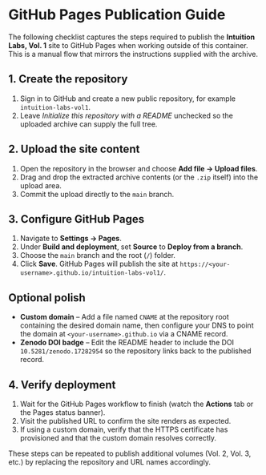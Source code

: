 # GitHub Pages Publication Guide

The following checklist captures the steps required to publish the **Intuition Labs, Vol. 1** site to GitHub Pages when working outside of this container. This is a manual flow that mirrors the instructions supplied with the archive.

## 1. Create the repository

1. Sign in to GitHub and create a new public repository, for example `intuition-labs-vol1`.
2. Leave *Initialize this repository with a README* unchecked so the uploaded archive can supply the full tree.

## 2. Upload the site content

1. Open the repository in the browser and choose **Add file → Upload files**.
2. Drag and drop the extracted archive contents (or the `.zip` itself) into the upload area.
3. Commit the upload directly to the `main` branch.

## 3. Configure GitHub Pages

1. Navigate to **Settings → Pages**.
2. Under **Build and deployment**, set **Source** to **Deploy from a branch**.
3. Choose the `main` branch and the root (`/`) folder.
4. Click **Save**. GitHub Pages will publish the site at `https://<your-username>.github.io/intuition-labs-vol1/`.

## Optional polish

* **Custom domain** – Add a file named `CNAME` at the repository root containing the desired domain name, then configure your DNS to point the domain at `<your-username>.github.io` via a CNAME record.
* **Zenodo DOI badge** – Edit the README header to include the DOI `10.5281/zenodo.17282954` so the repository links back to the published record.

## 4. Verify deployment

1. Wait for the GitHub Pages workflow to finish (watch the **Actions** tab or the Pages status banner).
2. Visit the published URL to confirm the site renders as expected.
3. If using a custom domain, verify that the HTTPS certificate has provisioned and that the custom domain resolves correctly.

These steps can be repeated to publish additional volumes (Vol. 2, Vol. 3, etc.) by replacing the repository and URL names accordingly.
